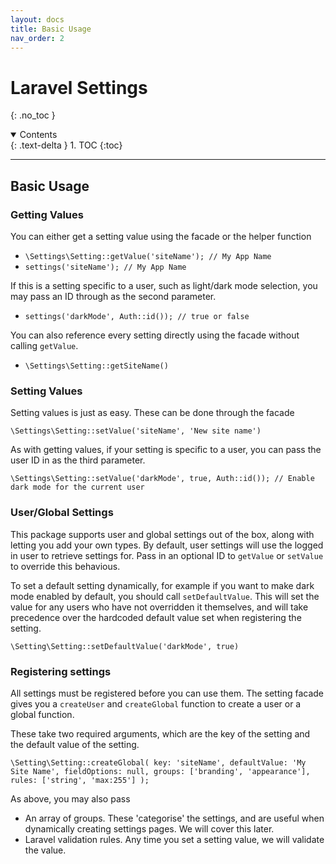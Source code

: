 ```yaml
---
layout: docs 
title: Basic Usage
nav_order: 2
---
```


# Laravel Settings

{: .no_toc }

<details open markdown="block">
  <summary>
    Contents
  </summary>
  {: .text-delta }
1. TOC
{:toc}
</details>

---

## Basic Usage

### Getting Values

You can either get a setting value using the facade or the helper function

- `\Settings\Setting::getValue('siteName'); // My App Name`
- `settings('siteName'); // My App Name`

If this is a setting specific to a user, such as light/dark mode selection, you may pass an ID through as the second parameter.

- `settings('darkMode', Auth::id()); // true or false`

You can also reference every setting directly using the facade without calling `getValue`. 

- `\Settings\Setting::getSiteName()`


### Setting Values

Setting values is just as easy. These can be done through the facade

`\Settings\Setting::setValue('siteName', 'New site name')`

As with getting values, if your setting is specific to a user, you can pass the user ID in as the third parameter.

`\Settings\Setting::setValue('darkMode', true, Auth::id()); // Enable dark mode for the current user`

### User/Global Settings

This package supports user and global settings out of the box, along with letting you add your own types. By default, user settings will use the logged in user to retrieve settings for. Pass in an optional ID to `getValue` or `setValue` to override this behavious.

To set a default setting dynamically, for example if you want to make dark mode enabled by default, you should call `setDefaultValue`. This will set the value for any users who have not overridden it themselves, and will take precedence over the hardcoded default value set when registering the setting.

`\Setting\Setting::setDefaultValue('darkMode', true)`

### Registering settings

All settings must be registered before you can use them. The setting facade gives you a `createUser` and `createGlobal` function to create a user or a global function.

These take two required arguments, which are the key of the setting and the default value of the setting.

`\Setting\Setting::createGlobal(
    key: 'siteName',
    defaultValue: 'My Site Name',
    fieldOptions: null,
    groups: ['branding', 'appearance'],
    rules: ['string', 'max:255']
);`

As above, you may also pass
- An array of groups. These 'categorise' the settings, and are useful when dynamically creating settings pages. We will cover this later.
- Laravel validation rules. Any time you set a setting value, we will validate the value.
